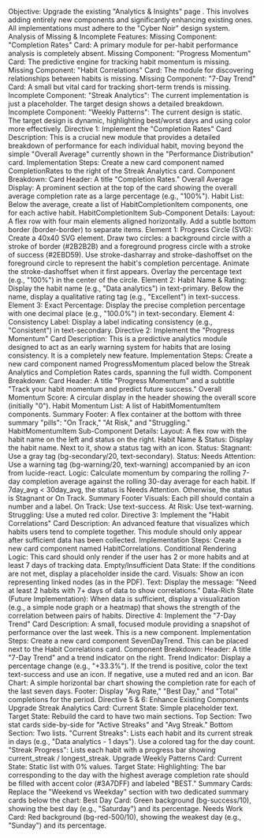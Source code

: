 Objective: Upgrade the existing "Analytics & Insights" page . This involves adding entirely new components and significantly enhancing existing ones. All implementations must adhere to the "Cyber Noir" design system.
Analysis of Missing & Incomplete Features:
Missing Component: "Completion Rates" Card: A primary module for per-habit performance analysis is completely absent.
Missing Component: "Progress Momentum" Card: The predictive engine for tracking habit momentum is missing.
Missing Component: "Habit Correlations" Card: The module for discovering relationships between habits is missing.
Missing Component: "7-Day Trend" Card: A small but vital card for tracking short-term trends is missing.
Incomplete Component: "Streak Analytics": The current implementation is just a placeholder. The target design shows a detailed breakdown.
Incomplete Component: "Weekly Patterns": The current design is static. The target design is dynamic, highlighting best/worst days and using color more effectively.
Directive 1: Implement the "Completion Rates" Card
Description: This is a crucial new module that provides a detailed breakdown of performance for each individual habit, moving beyond the simple "Overall Average" currently shown in the "Performance Distribution" card.
Implementation Steps:
Create a new card component named CompletionRates to the right of the Streak Analytics card.
Component Breakdown:
Card Header: A title "Completion Rates."
Overall Average Display: A prominent section at the top of the card showing the overall average completion rate as a large percentage (e.g., "100%").
Habit List: Below the average, create a list of HabitCompletionItem components, one for each active habit.
HabitCompletionItem Sub-Component Details:
Layout: A flex row with four main elements aligned horizontally. Add a subtle bottom border (border-border) to separate items.
Element 1: Progress Circle (SVG):
Create a 40x40 SVG element.
Draw two circles: a background circle with a stroke of border (#2B2B2B) and a foreground progress circle with a stroke of success (#2EBD59).
Use stroke-dasharray and stroke-dashoffset on the foreground circle to represent the habit's completion percentage. Animate the stroke-dashoffset when it first appears.
Overlay the percentage text (e.g., "100%") in the center of the circle.
Element 2: Habit Name & Rating:
Display the habit name (e.g., "Data analytics") in text-primary.
Below the name, display a qualitative rating tag (e.g., "Excellent") in text-success.
Element 3: Exact Percentage: Display the precise completion percentage with one decimal place (e.g., "100.0%") in text-secondary.
Element 4: Consistency Label: Display a label indicating consistency (e.g., "Consistent") in text-secondary.
Directive 2: Implement the "Progress Momentum" Card
Description: This is a predictive analytics module designed to act as an early warning system for habits that are losing consistency. It is a completely new feature.
Implementation Steps:
Create a new card component named ProgressMomentum placed below the Streak Analytics and Completion Rates cards, spanning the full width.
Component Breakdown:
Card Header: A title "Progress Momentum" and a subtitle "Track your habit momentum and predict future success."
Overall Momentum Score: A circular display in the header showing the overall score (initially "0").
Habit Momentum List: A list of HabitMomentumItem components.
Summary Footer: A flex container at the bottom with three summary "pills": "On Track," "At Risk," and "Struggling."
HabitMomentumItem Sub-Component Details:
Layout: A flex row with the habit name on the left and status on the right.
Habit Name & Status: Display the habit name. Next to it, show a status tag with an icon.
Status: Stagnant: Use a gray tag (bg-secondary/20, text-secondary).
Status: Needs Attention: Use a warning tag (bg-warning/20, text-warning) accompanied by an <AlertTriangle /> icon from lucide-react.
Logic:
Calculate momentum by comparing the rolling 7-day completion average against the rolling 30-day average for each habit.
If 7day_avg < 30day_avg, the status is Needs Attention.
Otherwise, the status is Stagnant or On Track.
Summary Footer Visuals:
Each pill should contain a number and a label.
On Track: Use text-success.
At Risk: Use text-warning.
Struggling: Use a muted red color.
Directive 3: Implement the "Habit Correlations" Card
Description: An advanced feature that visualizes which habits users tend to complete together. This module should only appear after sufficient data has been collected.
Implementation Steps:
Create a new card component named HabitCorrelations.
Conditional Rendering Logic: This card should only render if the user has 2 or more habits and at least 7 days of tracking data.
Empty/Insufficient Data State:
If the conditions are not met, display a placeholder inside the card.
Visuals: Show an icon representing linked nodes (as in the PDF).
Text: Display the message: "Need at least 2 habits with 7+ days of data to show correlations."
Data-Rich State (Future Implementation):
When data is sufficient, display a visualization (e.g., a simple node graph or a heatmap) that shows the strength of the correlation between pairs of habits.
Directive 4: Implement the "7-Day Trend" Card
Description: A small, focused module providing a snapshot of performance over the last week. This is a new component.
Implementation Steps:
Create a new card component SevenDayTrend. This can be placed next to the Habit Correlations card.
Component Breakdown:
Header: A title "7-Day Trend" and a trend indicator on the right.
Trend Indicator:
Display a percentage change (e.g., "+33.3%").
If the trend is positive, color the text text-success and use an <ArrowUpRight /> icon.
If negative, use a muted red and an <ArrowDownRight /> icon.
Bar Chart: A simple horizontal bar chart showing the completion rate for each of the last seven days.
Footer: Display "Avg Rate," "Best Day," and "Total" completions for the period.
Directive 5 & 6: Enhance Existing Components
Upgrade Streak Analytics Card:
Current State: Simple placeholder text.
Target State: Rebuild the card to have two main sections.
Top Section: Two stat cards side-by-side for "Active Streaks" and "Avg Streak."
Bottom Section: Two lists.
"Current Streaks": Lists each habit and its current streak in days (e.g., "Data analytics - 1 days"). Use a colored tag for the day count.
"Streak Progress": Lists each habit with a progress bar showing current_streak / longest_streak.
Upgrade Weekly Patterns Card:
Current State: Static list with 0% values.
Target State:
Highlighting: The bar corresponding to the day with the highest average completion rate should be filled with accent color (#3A7DFF) and labeled "BEST."
Summary Cards: Replace the "Weekend vs Weekday" section with two dedicated summary cards below the chart:
Best Day Card: Green background (bg-success/10), showing the best day (e.g., "Saturday") and its percentage.
Needs Work Card: Red background (bg-red-500/10), showing the weakest day (e.g., "Sunday") and its percentage.